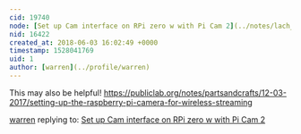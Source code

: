 ```yaml
---
cid: 19740
node: [Set up Cam interface on RPi zero w with Pi Cam 2](../notes/lach_myers/06-02-2018/set-up-cam-interface-on-rpi-zero-w-with-pi-cam-2)
nid: 16422
created_at: 2018-06-03 16:02:49 +0000
timestamp: 1528041769
uid: 1
author: [warren](../profile/warren)
---
```


This may also be helpful! https://publiclab.org/notes/partsandcrafts/12-03-2017/setting-up-the-raspberry-pi-camera-for-wireless-streaming

[warren](../profile/warren) replying to: [Set up Cam interface on RPi zero w with Pi Cam 2](../notes/lach_myers/06-02-2018/set-up-cam-interface-on-rpi-zero-w-with-pi-cam-2)

